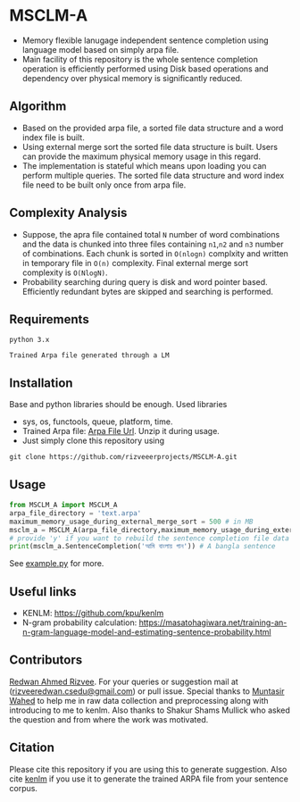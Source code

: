# MSCLM-A
- Memory flexible lanugage independent sentence completion using language model based on simply arpa file. 
- Main facility of this repository is the whole sentence completion operation is efficiently performed using Disk based operations and dependency over physical memory is significantly reduced. 

## Algorithm 
- Based on the provided arpa file, a sorted file data structure and a word index file is built. 
- Using external merge sort the sorted file data structure is built. Users can provide the maximum physical memory usage in this regard.  
- The implementation is stateful which means upon loading you can perform multiple queries. The sorted file data structure and word index file need to be built only once from arpa file. 

## Complexity Analysis 
 - Suppose, the apra file contained total `N` number of word combinations and the data is chunked into three files containing ``n1``,``n2`` and ``n3`` number of combinations. Each chunk is sorted in ``O(nlogn)`` complxity and written in temporary file in ``O(n)`` complexity. Final external merge sort complexity is ``O(NlogN)``.
 - Probability searching during query is disk and word pointer based. Efficiently redundant bytes are skipped and searching is performed. 

## Requirements
``` 
python 3.x 
```

``` 
Trained Arpa file generated through a LM 
```

## Installation 
Base and python libraries should be enough. Used libraries 
- sys, os, functools, queue, platform, time.
- Trained Arpa file: [Arpa File Url](https://drive.google.com/file/d/1wjERbp4EYv7BCFAZ0DR908VgRiT_WNew/view?usp=sharing). Unzip it during usage.
- Just simply clone this repository using 
```
git clone https://github.com/rizveeerprojects/MSCLM-A.git
```

## Usage 
```python
from MSCLM_A import MSCLM_A
arpa_file_directory = 'text.arpa'
maximum_memory_usage_during_external_merge_sort = 500 # in MB
msclm_a = MSCLM_A(arpa_file_directory,maximum_memory_usage_during_external_merge_sort)
# provide 'y' if you want to rebuild the sentence completion file data structure from arpa, otherwise give 'n'
print(msclm_a.SentenceCompletion('আমি বাংলায় গান')) # A bangla sentence
```
See [example.py](./example.py) for more.  

## Useful links 
- KENLM: https://github.com/kpu/kenlm 
- N-gram probability calculation: https://masatohagiwara.net/training-an-n-gram-language-model-and-estimating-sentence-probability.html 

## Contributors 
[Redwan Ahmed Rizvee](https://www.linkedin.com/in/redwan-ahmed-rizvee-303b68133/). 
For your queries or suggestion mail at (rizveeredwan.csedu@gmail.com) or pull issue.
Special thanks to [Muntasir Wahed](https://www.linkedin.com/in/immuntasir/) to help me in raw data collection and preprocessing along with introducing to me to kenlm. Also thanks to Shakur Shams Mullick who asked the question and from where the work was motivated.

## Citation 
Please cite this repository if you are using this to generate suggestion. Also cite [kenlm](https://kheafield.com/code/kenlm/) if you use it to generate the trained ARPA file from your sentence corpus.
